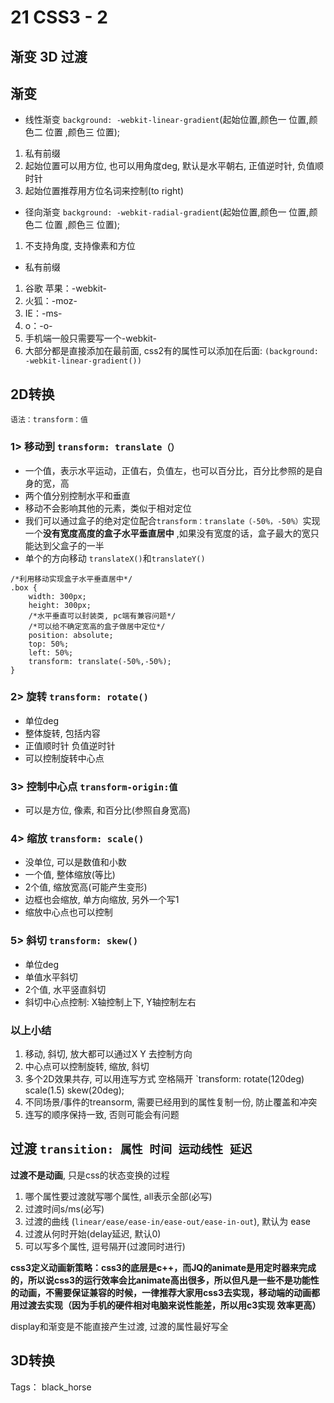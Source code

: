 # 21 CSS3 - 2

渐变 3D 过渡
---

## 渐变
- 线性渐变
`background: -webkit-linear-gradient`(起始位置,颜色一 位置,颜色二 位置 ,颜色三 位置);
1. 私有前缀
2. 起始位置可以用方位, 也可以用角度deg, 默认是水平朝右, 正值逆时针, 负值顺时针
3. 起始位置推荐用方位名词来控制(to right)

- 径向渐变
`background: -webkit-radial-gradient`(起始位置,颜色一 位置,颜色二 位置 ,颜色三 位置);
1. 不支持角度, 支持像素和方位

- 私有前缀
1. 谷歌 苹果：-webkit-
2. 火狐：-moz-
3. IE：-ms-
4. o：-o-
5. 手机端一般只需要写一个-webkit-
6. 大部分都是直接添加在最前面, css2有的属性可以添加在后面: `(background: -webkit-linear-gradient())`

## 2D转换
`语法：transform：值`

### 1> 移动到 `transform: translate（）`
- 一个值，表示水平运动，正值右，负值左，也可以百分比，百分比参照的是自身的宽，高
- 两个值分别控制水平和垂直
- 移动不会影响其他的元素，类似于相对定位
- 我们可以通过盒子的绝对定位配合`transform：translate（-50%，-50%）`实现一个**没有宽度高度的盒子水平垂直居中** ,如果没有宽度的话，盒子最大的宽只能达到父盒子的一半
- 单个的方向移动 `translateX()`和`translateY()`
```
/*利用移动实现盒子水平垂直居中*/
.box {
    width: 300px;
    height: 300px;
    /*水平垂直可以封装类, pc端有兼容问题*/
    /*可以给不确定宽高的盒子做居中定位*/
    position: absolute;
    top: 50%;
    left: 50%;
    transform: translate(-50%,-50%);
}
```

### 2> 旋转 `transform: rotate()`
- 单位deg
- 整体旋转, 包括内容
- 正值顺时针 负值逆时针
- 可以控制旋转中心点

### 3> 控制中心点 `transform-origin:值`
- 可以是方位, 像素, 和百分比(参照自身宽高)

### 4> 缩放 `transform: scale()`
- 没单位, 可以是数值和小数
- 一个值, 整体缩放(等比)
- 2个值, 缩放宽高(可能产生变形)
- 边框也会缩放, 单方向缩放, 另外一个写1
- 缩放中心点也可以控制

### 5> 斜切 `transform: skew()`
- 单位deg
- 单值水平斜切
- 2个值, 水平竖直斜切
- 斜切中心点控制: X轴控制上下, Y轴控制左右

### 以上小结
1. 移动, 斜切, 放大都可以通过X Y 去控制方向
2. 中心点可以控制旋转, 缩放, 斜切
3. 多个2D效果共存, 可以用连写方式 空格隔开 `transform: rotate(120deg) scale(1.5) skew(20deg);
4. 不同场景/事件的treansorm, 需要已经用到的属性复制一份, 防止覆盖和冲突
5. 连写的顺序保持一致, 否则可能会有问题


## 过渡  ` transition: 属性 时间 运动线性 延迟 `
**过渡不是动画**, 只是css的状态变换的过程
1. 哪个属性要过渡就写哪个属性, all表示全部(必写)
2. 过渡时间s/ms(必写)
3. 过渡的曲线 (` linear/ease/ease-in/ease-out/ease-in-out `), 默认为 ease
4. 过渡从何时开始(delay延迟, 默认0)
5. 可以写多个属性, 逗号隔开(过渡同时进行)

**css3定义动画新策略：css3的底层是c++，而JQ的animate是用定时器来完成的，所以说css3的运行效率会比animate高出很多，所以但凡是一些不是功能性的动画，不需要保证兼容的时候，一律推荐大家用css3去实现，移动端的动画都用过渡去实现（因为手机的硬件相对电脑来说性能差，所以用c3实现 效率更高）**

display和渐变是不能直接产生过渡, 过渡的属性最好写全


## 3D转换



Tags： black_horse
